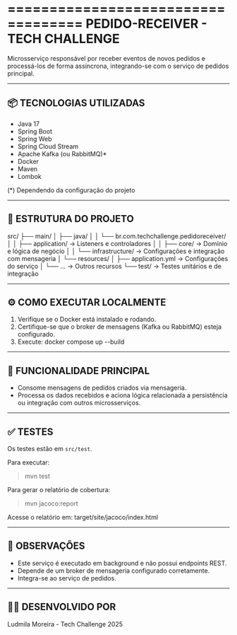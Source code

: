 ===================================
PEDIDO-RECEIVER - TECH CHALLENGE
===================================

Microsserviço responsável por receber eventos de novos pedidos e processá-los de forma assíncrona, integrando-se com o serviço de pedidos principal.

-------------------------------
📦 TECNOLOGIAS UTILIZADAS
-------------------------------
- Java 17
- Spring Boot
- Spring Web
- Spring Cloud Stream
- Apache Kafka (ou RabbitMQ)*
- Docker
- Maven
- Lombok

(*) Dependendo da configuração do projeto

-------------------------------
📁 ESTRUTURA DO PROJETO
-------------------------------
src/
├── main/
│   ├── java/
│   │   └── br.com.techchallenge.pedidoreceiver/
│   │       ├── application/    -> Listeners e controladores
│   │       ├── core/           -> Domínio e lógica de negócio
│   │       └── infrastructure/ -> Configurações e integração com mensageria
│   └── resources/
│       ├── application.yml     -> Configurações do serviço
│       └── ...                 -> Outros recursos
└── test/                       -> Testes unitários e de integração

-------------------------------
⚙️ COMO EXECUTAR LOCALMENTE
-------------------------------
1. Verifique se o Docker está instalado e rodando.
2. Certifique-se que o broker de mensagens (Kafka ou RabbitMQ) esteja configurado.
3. Execute:
   docker compose up --build

-------------------------------
📡 FUNCIONALIDADE PRINCIPAL
-------------------------------
- Consome mensagens de pedidos criados via mensageria.
- Processa os dados recebidos e aciona lógica relacionada a persistência ou integração com outros microsserviços.

-------------------------------
✅ TESTES
-------------------------------
Os testes estão em `src/test`.

Para executar:
> mvn test

Para gerar o relatório de cobertura:
> mvn jacoco:report

Acesse o relatório em:
target/site/jacoco/index.html

-------------------------------
📌 OBSERVAÇÕES
-------------------------------
- Este serviço é executado em background e não possui endpoints REST.
- Depende de um broker de mensageria configurado corretamente.
- Integra-se ao serviço de pedidos.

-------------------------------
👩‍💻 DESENVOLVIDO POR
-------------------------------
Ludmila Moreira - Tech Challenge 2025

